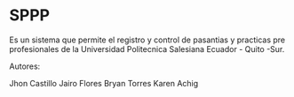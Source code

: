 # SPPP
Es un sistema que permite el registro y control de pasantias y practicas pre profesionales 
de la Universidad Politecnica Salesiana Ecuador - Quito -Sur.



Autores:

Jhon Castillo
Jairo Flores
Bryan Torres
Karen Achig
